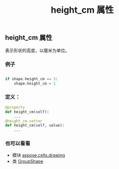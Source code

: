 ﻿---
title: height_cm 属性
second_title: Aspose.Cells for Python via .NET API 参考文献
description:
type: docs
weight: 450
url: /zh/python-net/aspose.cells.drawing/groupshape/height_cm/
is_root: false
---
## height_cm 属性

表示形状的高度，以厘米为单位。

### 例子

```python

if shape.height_cm == 3:
    shape.height_cm = 1

```
### 定义：
```python
@property
def height_cm(self):
    ...
@height_cm.setter
def height_cm(self, value):
    ...
```

### 也可以看看
* 模块 [aspose.cells.drawing](../../)
* 类 [GroupShape](/cells/zh/python-net/aspose.cells.drawing/groupshape)
